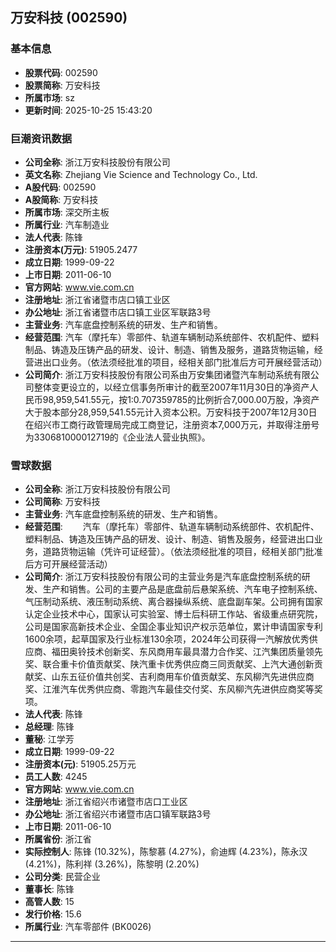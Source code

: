 ## 万安科技 (002590)

### 基本信息

- **股票代码**: 002590
- **股票简称**: 万安科技
- **所属市场**: sz
- **更新时间**: 2025-10-25 15:43:20

### 巨潮资讯数据

- **公司全称**: 浙江万安科技股份有限公司
- **英文名称**: Zhejiang Vie Science and Technology Co., Ltd.
- **A股代码**: 002590
- **A股简称**: 万安科技
- **所属市场**: 深交所主板
- **所属行业**: 汽车制造业
- **法人代表**: 陈锋
- **注册资本(万元)**: 51905.2477
- **成立日期**: 1999-09-22
- **上市日期**: 2011-06-10
- **官方网站**: www.vie.com.cn
- **注册地址**: 浙江省诸暨市店口镇工业区
- **办公地址**: 浙江省诸暨市店口镇工业区军联路3号
- **主营业务**: 汽车底盘控制系统的研发、生产和销售。
- **经营范围**: 汽车（摩托车）零部件、轨道车辆制动系统部件、农机配件、塑料制品、铸造及压铸产品的研发、设计、制造、销售及服务，道路货物运输，经营进出口业务。（依法须经批准的项目，经相关部门批准后方可开展经营活动）
- **公司简介**: 浙江万安科技股份有限公司系由万安集团诸暨汽车制动系统有限公司整体变更设立的，以经立信事务所审计的截至2007年11月30日的净资产人民币98,959,541.55元，按1:0.707359785的比例折合7,000.00万股，净资产大于股本部分28,959,541.55元计入资本公积。万安科技于2007年12月30日在绍兴市工商行政管理局完成工商登记，注册资本7,000万元，并取得注册号为330681000012719的《企业法人营业执照》。

### 雪球数据

- **公司全称**: 浙江万安科技股份有限公司
- **公司简称**: 万安科技
- **主营业务**: 汽车底盘控制系统的研发、生产和销售。
- **经营范围**: 　　汽车（摩托车）零部件、轨道车辆制动系统部件、农机配件、塑料制品、铸造及压铸产品的研发、设计、制造、销售及服务，经营进出口业务，道路货物运输（凭许可证经营）。（依法须经批准的项目，经相关部门批准后方可开展经营活动）
- **公司简介**: 浙江万安科技股份有限公司的主营业务是汽车底盘控制系统的研发、生产和销售。公司的主要产品是底盘前后悬架系统、汽车电子控制系统、气压制动系统、液压制动系统、离合器操纵系统、底盘副车架。公司拥有国家认定企业技术中心，国家认可实验室、博士后科研工作站、省级重点研究院，公司是国家高新技术企业、全国企事业知识产权示范单位，累计申请国家专利1600余项，起草国家及行业标准130余项，2024年公司获得一汽解放优秀供应商、福田奥铃技术创新奖、东风商用车最具潜力合作奖、江汽集团质量领先奖、联合重卡价值贡献奖、陕汽重卡优秀供应商三同贡献奖、上汽大通创新贡献奖、山东五征价值共创奖、吉利商用车价值贡献奖、东风柳汽先进供应商奖、江淮汽车优秀供应商、零跑汽车最佳交付奖、东风柳汽先进供应商奖等奖项。
- **法人代表**: 陈锋
- **总经理**: 陈锋
- **董秘**: 江学芳
- **成立日期**: 1999-09-22
- **注册资本(元)**: 51905.25万元
- **员工人数**: 4245
- **官方网站**: www.vie.com.cn
- **注册地址**: 浙江省绍兴市诸暨市店口工业区
- **办公地址**: 浙江省绍兴市诸暨市店口镇军联路3号
- **上市日期**: 2011-06-10
- **所属省份**: 浙江省
- **实际控制人**: 陈锋 (10.32%)，陈黎慕 (4.27%)，俞迪辉 (4.23%)，陈永汉 (4.21%)，陈利祥 (3.26%)，陈黎明 (2.20%)
- **公司分类**: 民营企业
- **董事长**: 陈锋
- **高管人数**: 15
- **发行价格**: 15.6
- **所属行业**: 汽车零部件 (BK0026)

---